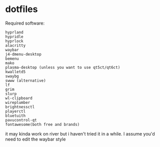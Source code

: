 # dotfiles

Required software:

```
hyprland
hypridle
hyprlock
alacritty
waybar
j4-dmenu-desktop
bemenu
mako
plasma-desktop (unless you want to use qt5ct/qt6ct)
kwalletd5
swaybg
swww (alternative)
lf
grim
slurp
wl-clipboard
wireplumber
brightnessctl
playerctl
bluetuith
pavucontrol-qt
fontawesome(both free and brands)
```

it may kinda work on river but i haven't tried it in a while.
I assume you'd need to edit the waybar style
